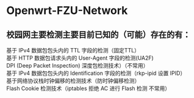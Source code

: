 # Openwrt-FZU-Network
## 校园网主要检测主要目前已知的（可能）存在的有：<br>

基于 IPv4 数据包包头内的 TTL 字段的检测（固定TTL）<br>
基于 HTTP 数据包请求头内的 User-Agent 字段的检测(UA2F)<br>
DPI (Deep Packet Inspection) 深度包检测技术）（不常用）<br>
基于 IPv4 数据包包头内的 Identification 字段的检测（rkp-ipid 设置 IPID）<br>
基于网络协议栈时钟偏移的检测技术（防时钟偏移检测）<br>
Flash Cookie 检测技术（iptables 拒绝 AC 进行 Flash 检测 不常用）<br>
